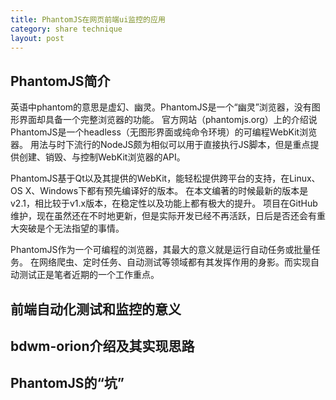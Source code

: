 ```yaml
---
title: PhantomJS在网页前端ui监控的应用
category: share technique
layout: post
---
```


PhantomJS简介
-------------

英语中phantom的意思是虚幻、幽灵。PhantomJS是一个“幽灵”浏览器，没有图形界面却具备一个完整浏览器的功能。
官方网站（phantomjs.org）上的介绍说PhantomJS是一个headless（无图形界面或纯命令环境）的可编程WebKit浏览器。
用法与时下流行的NodeJS颇为相似可以用于直接执行JS脚本，但是重点提供创建、销毁、与控制WebKit浏览器的API。

PhantomJS基于Qt以及其提供的WebKit，能轻松提供跨平台的支持，在Linux、OS X、Windows下都有预先编译好的版本。
在本文编著的时候最新的版本是v2.1，相比较于v1.x版本，在稳定性以及功能上都有极大的提升。
项目在GitHub维护，现在虽然还在不时地更新，但是实际开发已经不再活跃，日后是否还会有重大突破是个无法指望的事情。

PhantomJS作为一个可编程的浏览器，其最大的意义就是运行自动任务或批量任务。
在网络爬虫、定时任务、自动测试等领域都有其发挥作用的身影。而实现自动测试正是笔者近期的一个工作重点。


前端自动化测试和监控的意义
--------------------------




bdwm-orion介绍及其实现思路
--------------------------


PhantomJS的“坑”
---------------



